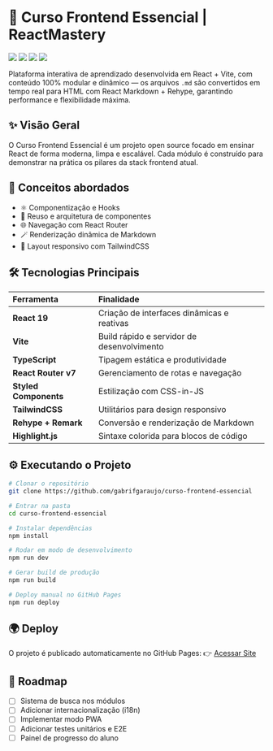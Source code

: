 # 🚀 Curso Frontend Essencial | ReactMastery

<div align="start">
  <img src="https://img.shields.io/badge/React-20232A?style=for-the-badge&logo=react&logoColor=61DAFB" />
  <img src="https://img.shields.io/badge/Vite-B73BFE?style=for-the-badge&logo=vite&logoColor=FFD62E" />
  <img src="https://img.shields.io/badge/TypeScript-3178C6?style=for-the-badge&logo=typescript&logoColor=white" />
  <img src="https://img.shields.io/badge/TailwindCSS-06B6D4?style=for-the-badge&logo=tailwindcss&logoColor=white" />
</div>

Plataforma interativa de aprendizado desenvolvida em React + Vite, com conteúdo 100% modular e dinâmico — os arquivos `.md` são convertidos em tempo real para HTML com React Markdown + Rehype, garantindo performance e flexibilidade máxima.

## ✨ Visão Geral

O Curso Frontend Essencial é um projeto open source focado em ensinar React de forma moderna, limpa e escalável.
Cada módulo é construído para demonstrar na prática os pilares da stack frontend atual.

## 🧠 Conceitos abordados

-   ⚛️ Componentização e Hooks
-   🧩 Reuso e arquitetura de componentes
-   🌐 Navegação com React Router
-   🪄 Renderização dinâmica de Markdown
-   📱 Layout responsivo com TailwindCSS

## 🛠️ Tecnologias Principais

| Ferramenta | Finalidade |
| :--- | :--- |
| **React 19** | Criação de interfaces dinâmicas e reativas |
| **Vite** | Build rápido e servidor de desenvolvimento |
| **TypeScript** | Tipagem estática e produtividade |
| **React Router v7** | Gerenciamento de rotas e navegação |
| **Styled Components** | Estilização com CSS-in-JS |
| **TailwindCSS** | Utilitários para design responsivo |
| **Rehype + Remark** | Conversão e renderização de Markdown |
| **Highlight.js** | Sintaxe colorida para blocos de código |

## ⚙️ Executando o Projeto

```bash
# Clonar o repositório
git clone https://github.com/gabrifgaraujo/curso-frontend-essencial

# Entrar na pasta
cd curso-frontend-essencial

# Instalar dependências
npm install

# Rodar em modo de desenvolvimento
npm run dev

# Gerar build de produção
npm run build

# Deploy manual no GitHub Pages
npm run deploy
```

## 🌍 Deploy

O projeto é publicado automaticamente no GitHub Pages:
👉 [Acessar Site](https://gabrifgaraujo.github.io/curso-frontend-essencial/)

## 🚧 Roadmap

-   [ ] Sistema de busca nos módulos
-   [ ] Adicionar internacionalização (i18n)
-   [ ] Implementar modo PWA
-   [ ] Adicionar testes unitários e E2E
-   [ ] Painel de progresso do aluno
